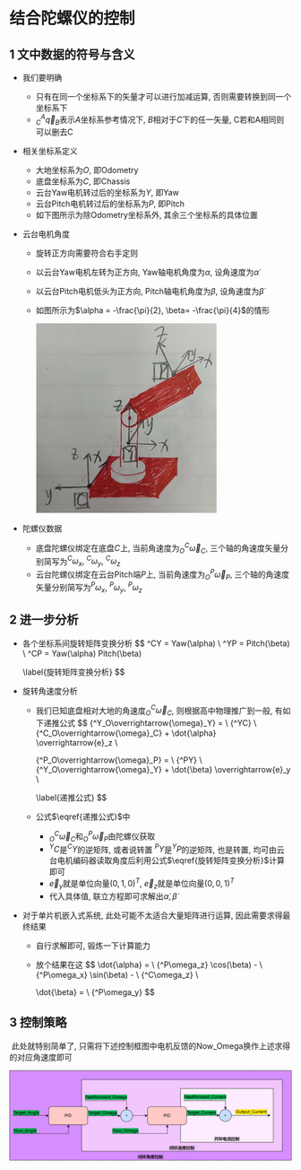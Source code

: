 # 结合陀螺仪的控制

## 1 文中数据的符号与含义

- 我们要明确
  - 只有在同一个坐标系下的矢量才可以进行加减运算, 否则需要转换到同一个坐标系下
  - $^A_C\overrightarrow{q}_B$表示$A$坐标系参考情况下, $B$相对于$C$下的任一矢量, C若和A相同则可以删去C

- 相关坐标系定义

  - 大地坐标系为$O$, 即Odometry
  - 底盘坐标系为$C$, 即Chassis
  - 云台Yaw电机转过后的坐标系为$Y$, 即Yaw
  - 云台Pitch电机转过后的坐标系为$P$, 即Pitch
  - 如下图所示为除Odometry坐标系外, 其余三个坐标系的具体位置

- 云台电机角度

  - 旋转正方向需要符合右手定则

  - 以云台Yaw电机左转为正方向, Yaw轴电机角度为$\alpha$, 设角速度为$\dot{\alpha}$

  - 以云台Pitch电机低头为正方向, Pitch轴电机角度为$\beta$, 设角速度为$\dot{\beta}$

  - 如图所示为$\alpha = -\frac{\pi}{2}, \beta= -\frac{\pi}{4}$的情形

    <img src="markdown.assets/坐标系示意图.jpg" alt="坐标系示意图" style="zoom: 33%;" />

- 陀螺仪数据
  - 底盘陀螺仪绑定在底盘$C$上, 当前角速度为$^C_O\overrightarrow{\omega}_C$, 三个轴的角速度矢量分别简写为${^C\omega_x}, \ {^C\omega_y}, \ {^C\omega_z}$
  - 云台陀螺仪绑定在云台Pitch端$P$上, 当前角速度为$^P_O\overrightarrow{\omega}_P$, 三个轴的角速度矢量分别简写为${^P\omega_x}, \ {^P\omega_y}, \ {^P\omega_z}$

## 2 进一步分析


- 各个坐标系间旋转矩阵变换分析
  $$
  ^CY = Yaw(\alpha) \\
  ^YP = Pitch(\beta) \\
  ^CP = Yaw(\alpha) Pitch(\beta)
  
  \label{旋转矩阵变换分析}
  $$

- 旋转角速度分析

  - 我们已知底盘相对大地的角速度$^C_O\overrightarrow{\omega}_C$, 则根据高中物理推广到一般, 有如下递推公式
    $$
    {^Y_O\overrightarrow{\omega}_Y} = \ {^YC} \ {^C_O\overrightarrow{\omega}_C} 
    	+ \dot{\alpha} \overrightarrow{e}_z \\
    	
    {^P_O\overrightarrow{\omega}_P} = \ {^PY} \ {^Y_O\overrightarrow{\omega}_Y} 
    	+ \dot{\beta} \overrightarrow{e}_y \\
    	
    \label{递推公式}
    $$

  - 公式$\eqref{递推公式}$中

    - $^C_O\overrightarrow{\omega}_C$和$^P_O\overrightarrow{\omega}_P$由陀螺仪获取
    - $^YC$是$^CY$的逆矩阵, 或者说转置 $^PY$是$^YP$的逆矩阵, 也是转置, 均可由云台电机编码器读取角度后利用公式$\eqref{旋转矩阵变换分析}$计算即可
    - $\overrightarrow{e}_y$就是单位向量$(0, 1, 0)^T$, $\overrightarrow{e}_z$就是单位向量$(0, 0, 1)^T$
    - 代入具体值, 联立方程即可求解出$\dot{\alpha}, \dot{\beta}$

- 对于单片机嵌入式系统, 此处可能不太适合大量矩阵进行运算, 因此需要求得最终结果

  - 自行求解即可, 锻炼一下计算能力
  
  - 放个结果在这
    $$
    \dot{\alpha} = \ {^P\omega_z} \cos(\beta) 
    	-  \ {^P\omega_x} \sin(\beta)
    	- \ {^C\omega_z} \\
    	
    \dot{\beta} = \ {^P\omega_y}
    $$
    

## 3 控制策略

​	此处就特别简单了, 只需将下述控制框图中电机反馈的Now_Omega换作上述求得的对应角速度即可

<img src="markdown.assets/控制框图.png" alt="image-20250218171130010"  />